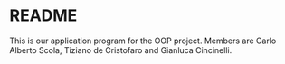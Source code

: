# README #

This is our application program for the OOP project.
Members are Carlo Alberto Scola, Tiziano de Cristofaro and Gianluca Cincinelli.